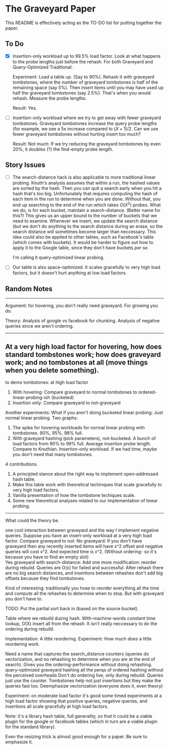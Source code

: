 # The Graveyard Paper

This README is effectively acting as the TO-DO list for putting together the paper.

## To Do

- [x] Insertion-only workload up to 99.5% load factor.  Look at what
    happens to the probe lengths just before the rehash.  For both
    Graveyard and Query-Optimized Traditional.

    Experiment: Load a table up.  (Say to 90%).  Rehash it with
    graveyard tombstones, where the number of graveyard tombstones is
    half of the remaining space (say 5%).  Then insert items until you
    may have used up half the graveyard tombstones (say 2.5%).  That's
    when you would rehash.  Measure the probe lengths.

    Result: Yes.

- [ ] Insertion-only workload where we try to get away with fewer
    graveyard tombstones.  Graveyard tombstones increase the query
    probe lengths (for example, we see a 5x increase compared to
    $(X+1)/2$.  Can we use fewer graveyard tombstones without hurting
    insert too much?

    Result: Not much: If we try reducing the graveyard tombstones by
    even 20%, it doubles (?) the find-empty probe length.

## Story Issues

- [ ] The search-distance hack is also applicable to more traditional
    linear probing.  Knuth's analysis assumes that within a run, the
    hashed values are sorted by the hash.  Then you can quit a search
    early when you hit a hash that's too big.  Unfortunately that
    requires computing the hash of each item in the run to determine
    when you are done.  Without that, you end up searching to the end
    of the run which takes $O(X^2)$ probes.  What we do, is for each
    bucket, maintain a search-distance.  (Better name for this?)  This
    gives us an upper bound to the number of buckets that we need to
    examine.  Whenever we insert, we update the search distance (but
    we don't do anything to the search distance during an erase, so
    the search distance will sometimes become larger than neccessary.
    This idea could also be applied to other tables, such as
    Facebook's table (which comes with buckets).  It would be harder
    to figure out how to apply it to the Google table, since they
    don't have buckets *per se*.

     I'm calling it query-optimized linear probing.

- [ ] Our table is also space-optimized.  It scales gracefully to very
    high load factors, but it doesn't hurt anything at low load factors.
   

## Random Notes


----
Argument: for hovering, you don't really need graveyard. For growing you do.

Theory:
Analysis of google vs facebook for chunking.
Analysis of negative queries since we aren't ordering.

---
At a very high load factor for hovering, how does standard tombstones work; how does graveyard work; and no tombstones at all (move things when you delete something).
---
to demo tombstones: at high load factor
 1) With hovering:  Compare graveyard to normal tombstones to ordered-linear-probing-ish (bucketed)
 2) Insertion only: Compare graveyard to not-graveyard

Another experiments: What if you aren't doing bucketed linear probing: Just normal linear probing.  Two graphs:
 1) The spike for hovering workloads for normal linear probing with tombstones.   90%, 95%, 98% full.
 2) With graveyard hashing (pick parameters), not-bucketed.  A bunch of load factors from 90% to 99% full.  Average insertion probe length.  Compare to Knuthian.   Insertion-only workload.  If we had time, maybe you don't need that many tombstones.

4 contributions
 1) A principled stance about the right way to implement open-addressed hash table.
 2)  Make this table work with theoretical techinques that scale gracefully to very high load factors.
 3)  Vanilla presentation of how the tombstone techiques scale.
 4) Some new theoretical analyses related to our implementation of linear probing. 
--------------------

What could the theory be.

one cool interaction between graveyard and the way I implement negative queries.  Suppose you have an insert-only workload at a very high load factor.
Compare graveyard to not:
 No graveyard: If you don't have graveyard then any recently inserted items will have x^2 offset and negative queries will cost x^2.  And expected time is x^2.  (Without ordering- so it's because you have to find an empty slot)  
 Yes graveyard with search-distance: Add one more modification: reorder during rebuild.  Queries are O(x) for failed and successful.   After rehash there are no big search distances, and insertions between rehashes don't add big offsets because they find tombstones.

Kind of interesting: traditionally you hvae to reorder everything all the time and compute all the rehashes to determine when to stop.  But with graveyard you don't have to.

TODO: Put the partial sort back in (based on the source bucket).

Table where we rebuild duirng hash.  With-machine-words constant time lookup, O(X) insert all from the rehash.
It isn't really neccessary to do the ordering during rebuild.

Implementation: A little reordering.
Experiment: How much does a little reordering work.

Need a name that captures the search_distance counters (queries do vectorization, and no rehashing to determine when you are at the end of search). Gives you the ordering-performance without doing rehashing.
 query-optimized graveyard hashing
   all the perqs of ordered hashing without the perceived overheads
  Don't do ordering live, only during rebuild.  Queries just use the counter.
  Tombstones help not just insertions but they make the queries fast too.
Deemphasize vectorization (everyone does it, even theory)

Experiment: 
 on moderate load factor it's good
 some timed experiments at a high load factor showing that positive queries, negative queries, and insertions all scale gracefully at high load factors.

Note: it's a library hash table, full generality, so that it could be a viable plugin for the google or facebook tables (which in turn are a viable plugin for the standard library).

Even the resizing trick is almost good enough for a paper.  Be sure to emphasize it.

